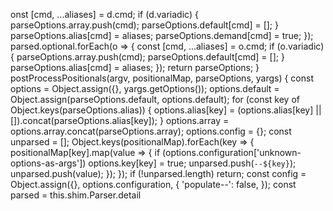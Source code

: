 onst [cmd, ...aliases] = d.cmd;
            if (d.variadic) {
                parseOptions.array.push(cmd);
                parseOptions.default[cmd] = [];
            }
            parseOptions.alias[cmd] = aliases;
            parseOptions.demand[cmd] = true;
        });
        parsed.optional.forEach(o => {
            const [cmd, ...aliases] = o.cmd;
            if (o.variadic) {
                parseOptions.array.push(cmd);
                parseOptions.default[cmd] = [];
            }
            parseOptions.alias[cmd] = aliases;
        });
        return parseOptions;
    }
    postProcessPositionals(argv, positionalMap, parseOptions, yargs) {
        const options = Object.assign({}, yargs.getOptions());
        options.default = Object.assign(parseOptions.default, options.default);
        for (const key of Object.keys(parseOptions.alias)) {
            options.alias[key] = (options.alias[key] || []).concat(parseOptions.alias[key]);
        }
        options.array = options.array.concat(parseOptions.array);
        options.config = {};
        const unparsed = [];
        Object.keys(positionalMap).forEach(key => {
            positionalMap[key].map(value => {
                if (options.configuration['unknown-options-as-args'])
                    options.key[key] = true;
                unparsed.push(`--${key}`);
                unparsed.push(value);
            });
        });
        if (!unparsed.length)
            return;
        const config = Object.assign({}, options.configuration, {
            'populate--': false,
        });
        const parsed = this.shim.Parser.detail